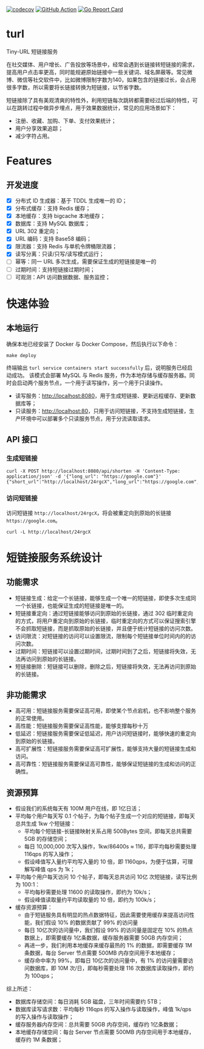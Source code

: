 [![codecov](https://codecov.io/gh/beihai0xff/turl/graph/badge.svg?token=DPVOTT6MIU)](https://codecov.io/gh/beihai0xff/turl)
[![GitHub Action](https://github.com/beihai0xff/turl/actions/workflows/ci.yml/badge.svg)](https://github.com/beihai0xff/turl/actions/)
[![Go Report Card](https://goreportcard.com/badge/github.com/beihai0xff/turl)](https://goreportcard.com/report/github.com/beihai0xff/turl)

# turl
Tiny-URL 短链接服务

在社交媒体、用户增长、广告投放等场景中，经常会遇到长链接转短链接的需求，提高用户点击率更高，同时能规避原始链接中一些关键词、域名屏蔽等。常见微博、微信等社交软件中，比如微博限制字数为140，如果包含的链接过长，会占用很多字数，所以需要将长链接转换为短链接，以节省字数。

短链接除了具有美观清爽的特性外，利用短链每次跳转都需要经过后端的特性，可以在跳转过程中做异步埋点，用于效果数据统计，常见的应用场景如下：

* 注册、收藏、加购、下单、支付效果统计；
* 用户分享效果追踪；
* 减少字符占用。

# Features

## 开发进度
- [x] 分布式 ID 生成器：基于 TDDL 生成唯一的 ID；
- [x] 分布式缓存：支持 Redis 缓存；
- [x] 本地缓存：支持 bigcache 本地缓存；
- [x] 数据库：支持 MySQL 数据库；
- [x] URL 302 重定向；
- [x] URL 编码：支持 Base58 编码；
- [x] 限流器：支持 Redis 与单机令牌桶限流器；
- [x] 读写分离：只读/只写/读写模式运行；
- [ ] 幂等：同一 URL 多次生成，需要保证生成的短链接是唯一的
- [ ] 过期时间：支持短链接过期时间；
- [ ] 可观测：API 访问数据数据、服务监控；

# 快速体验

## 本地运行

确保本地已经安装了 Docker 与 Docker Compose，然后执行以下命令：
```shell
make deploy
```

终端输出 `turl service containers start successfully` 后，说明服务已经启动成功。
该模式会部署 MySQL 与 Redis 服务，作为本地存储与缓存服务器。同时会启动两个服务节点，一个用于读写操作，另一个用于只读操作。
- 读写服务：[http://localhost:8080](http://localhost:8080)，用于生成短链接、更新远程缓存、更新数据库等；
- 只读服务：[http://localhost:80](http://localhost:80)，只用于访问短链接，不支持生成短链接，生产环境中可以部署多个只读服务节点，用于分流读取请求。

## API 接口

### 生成短链接

```shell
curl -X POST http://localhost:8080/api/shorten -H 'Content-Type: application/json' -d '{"long_url": "https://google.com"}'
{"short_url":"http://localhost/24rgcX","long_url":"https://google.com","error":""}
```

### 访问短链接

访问短链接 `http://localhost/24rgcX`，将会被重定向到原始的长链接 `https://google.com`。

```shell
curl -L http://localhost/24rgcX
```

# 短链接服务系统设计

## 功能需求
* 短链接生成：给定一个长链接，能够生成一个唯一的短链接，即使多次生成同一个长链接，也能保证生成的短链接是唯一的。
* 短链接重定向：通过短链接能够访问到原始的长链接，通过 302 临时重定向的方式，将用户重定向到原始的长链接，临时重定向的方式可以保证搜索引擎不会抓取短链接，而是抓取原始的长链接，并且便于统计短链接的访问次数。
* 访问限流：对短链接的访问可以设置限流，限制每个短链接单位时间内的的访问次数。
* 过期时间：短链接可以设置过期时间，过期时间到了之后，短链接将失效，无法再访问到原始的长链接。
* 短链接删除：短链接可以删除，删除之后，短链接将失效，无法再访问到原始的长链接。

## 非功能需求

* 高可用：短链接服务需要保证高可用，即使某个节点宕机，也不影响整个服务的正常使用。
* 高性能：短链接服务需要保证高性能，能够支撑每秒十万
* 低延迟：短链接服务需要保证低延迟，用户访问短链接时，能够快速的重定向到原始的长链接。
* 高可扩展性：短链接服务需要保证高可扩展性，能够支持大量的短链接生成和访问。
* 高可靠性：短链接服务需要保证高可靠性，能够保证短链接的生成和访问的正确性。

## 资源预算

* 假设我们的系统每天有 100M 用户在线，即 1亿日活；
* 平均每个用户每天写 0.1 个帖子，为每个帖子生成一个对应的短链接，即每天总共生成 1kw 个短链接：
  * 平均每个短链接-长链接映射关系占用 500Bytes 空间，即每天总共需要 5GB 的存储空间；
  * 每日 10,000,000 次写入操作，1kw/86400s ≈ 116，即平均每秒需要处理 116qps 的写入操作；
  * 假设峰值写入量约平均写入量的 10 倍，即 1160qps，为便于估算，可理解写峰值 qps 为 1k；
* 平均每个用户每天访问 10 个帖子，即每天总共访问 10亿 次短链接，读写比例为 100:1：
  * 平均每秒需要处理 11600 的读取操作，即约为 10k/s；
  * 假设峰值读取量约平均读取量的 10 倍，即约为 100k/s；
* 缓存资源预算：
  * 由于短链服务具有明显的热点数据特征，因此需要使用缓存来提高访问性能，我们假设 10% 的数据贡献了 99% 的访问量
  * 每日 10亿次的访问量中，我们假设 99% 的访问量是固定在 10% 的热点数据上，即需要缓存 1亿条数据，缓存服务器需要 50GB 内存空间；
  * 再进一步，我们利用本地缓存来缓存最热的 1% 的数据，即需要缓存 1M 条数据，每台 Server 节点需要 500MB 内存空间用于本地缓存；
  * 缓存命中率为 99%，即每日 10亿次的访问量中，有 1% 的访问量需要访问数据库，即 10M 次/日，即每秒需要处理 116 次数据库读取操作，即约为 100qps；

综上所述：
  * 数据库存储空间：每日消耗 5GB 磁盘，三年时间需要约 5TB；
  * 数据库读写请求数：平均每秒 116qps 的写入操作与读取操作，峰值 1k/qps 的写入操作与读取操作；
  * 缓存服务器内存空间：总共需要 50GB 内存空间，缓存约 1亿条数据；
  * 本地缓存存储空间：每台 Server 节点需要 500MB 内存空间用于本地缓存，缓存约 1M 条数据；
